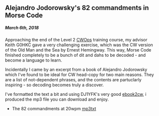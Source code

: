 ## Alejandro Jodorowsky's 82 commandments in Morse Code
##### March 6th, 2018

Approaching the end of the Level 2 [CWOps](https://www.cwops.org/) training course, my advisor Keith G0HKC gave a very challenging exercise, which was the CW version of the Old Man and the Sea by Ernest Hemingway.  This way, Morse Code finished completely to be a bunch of dit and dahs to be decoded - and become a language to learn.  

Incidentally I came by an excerpt from a book of Alejandro Jodorowsky which I've found to be ideal for CW head-copy for two main reasons.  They are a list of not-dependent phrases, and the contents are partuclarly inspiring - so decoding becomes truly a discover.

I've formatted the text a bit and using DJ1YFK's very good [ebook2cw](https://fkurz.net/ham/ebook2cw.html), i produced the mp3 file you can download and enjoy.

 * The 82 commandments at 20wpm [mp3](82commandments_20wpm.mp2)[txt](82commandments_20wpm.txt)

